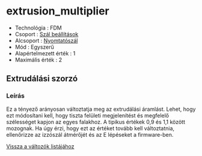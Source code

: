 # extrusion\_multiplier

* Technológia : FDM
* Csoport : [Szál beállítások](../filament_settings/filament_settings.md)
* Alcsoport : [Nyomtatószál](../filament_settings/filament_settings.md#filament)
* Mód : Egyszerű
* Alapértelmezett érték : 1
* Maximális érték :  2

## Extrudálási szorzó

### Leírás

Ez a tényező arányosan változtatja meg az extrudálási áramlást. Lehet, hogy ezt módosítani kell, hogy tiszta felületi megjelenítést és megfelelő szélességet kapjon az egyes falakhoz. A tipikus értékek 0,9 és 1,1 között mozognak. Ha úgy érzi, hogy ezt az értéket tovább kell változtatnia, ellenőrizze az izzószál átmérőjét és az E lépéseket a firmware-ben.

[Vissza a változók listájához](/)

